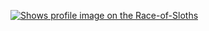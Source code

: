
[<picture>
    <source media="(prefers-color-scheme: dark)" srcset="https://badge.race-of-sloths.com/0xcrans?theme=dark&wallet=alterfund.near">
    <source media="(prefers-color-scheme: light)" srcset="https://badge.race-of-sloths.com/0xcrans?theme=light&wallet=alterfund.near">
    <img alt="Shows profile image on the Race-of-Sloths" src="https://badge.race-of-sloths.com/0xcrans?wallet=alterfund.near">
</picture>](https://race-of-sloths.com/profile/0xcrans)
